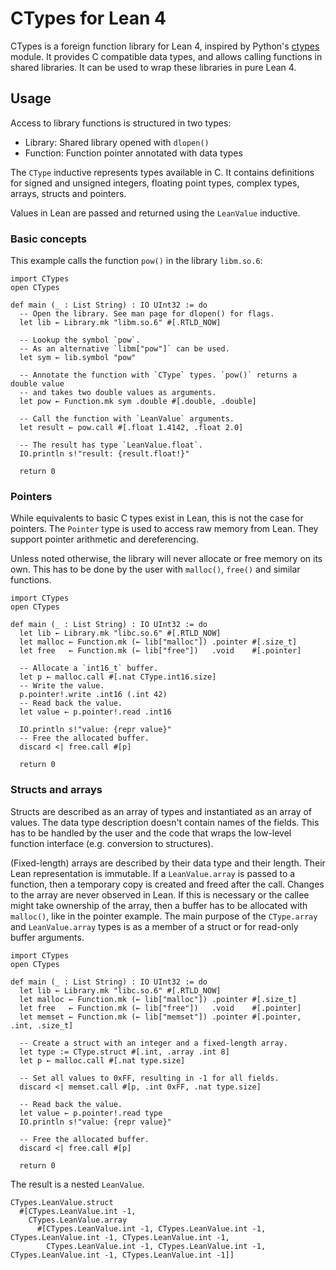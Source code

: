 # CTypes for Lean 4

CTypes is a foreign function library for Lean 4, inspired by Python's [ctypes](https://docs.python.org/3/library/ctypes.html) module.
It provides C compatible data types, and allows calling functions in shared libraries. It can be used to wrap these libraries in pure Lean 4.

## Usage

Access to library functions is structured in two types:

* Library: Shared library opened with `dlopen()`
* Function: Function pointer annotated with data types

The `CType` inductive represents types available in C.
It contains definitions for signed and unsigned integers, floating point types, complex types, arrays, structs and pointers.

Values in Lean are passed and returned using the `LeanValue` inductive.

### Basic concepts

This example calls the function `pow()` in the library `libm.so.6`:
```Lean
import CTypes
open CTypes

def main (_ : List String) : IO UInt32 := do
  -- Open the library. See man page for dlopen() for flags.
  let lib ← Library.mk "libm.so.6" #[.RTLD_NOW]

  -- Lookup the symbol `pow`.
  -- As an alternative `libm["pow"]` can be used.
  let sym ← lib.symbol "pow"

  -- Annotate the function with `CType` types. `pow()` returns a double value
  -- and takes two double values as arguments.
  let pow ← Function.mk sym .double #[.double, .double]

  -- Call the function with `LeanValue` arguments.
  let result ← pow.call #[.float 1.4142, .float 2.0]

  -- The result has type `LeanValue.float`.
  IO.println s!"result: {result.float!}"

  return 0
```

### Pointers

While equivalents to basic C types exist in Lean, this is not the case for pointers.
The `Pointer` type is used to access raw memory from Lean.
They support pointer arithmetic and dereferencing.

Unless noted otherwise, the library will never allocate or free memory on its own.
This has to be done by the user with `malloc()`, `free()` and similar functions.

```Lean
import CTypes
open CTypes

def main (_ : List String) : IO UInt32 := do
  let lib ← Library.mk "libc.so.6" #[.RTLD_NOW]
  let malloc ← Function.mk (← lib["malloc"]) .pointer #[.size_t]
  let free   ← Function.mk (← lib["free"])   .void    #[.pointer]

  -- Allocate a `int16_t` buffer.
  let p ← malloc.call #[.nat CType.int16.size]
  -- Write the value.
  p.pointer!.write .int16 (.int 42)
  -- Read back the value.
  let value ← p.pointer!.read .int16

  IO.println s!"value: {repr value}"
  -- Free the allocated buffer.
  discard <| free.call #[p]

  return 0
```

### Structs and arrays

Structs are described as an array of types and instantiated as an array of values.
The data type description doesn't contain names of the fields.
This has to be handled by the user and the code that wraps the low-level function interface (e.g. conversion to structures).

(Fixed-length) arrays are described by their data type and their length.
Their Lean representation is immutable.
If a `LeanValue.array` is passed to a function, then a temporary copy is created and freed after the call.
Changes to the array are never observed in Lean.
If this is necessary or the callee might take ownership of the array, then a buffer has to be allocated with `malloc()`, like in the pointer example.
The main purpose of the `CType.array` and `LeanValue.array` types is as a member of a struct or for read-only buffer arguments.

```Lean
import CTypes
open CTypes

def main (_ : List String) : IO UInt32 := do
  let lib ← Library.mk "libc.so.6" #[.RTLD_NOW]
  let malloc ← Function.mk (← lib["malloc"]) .pointer #[.size_t]
  let free   ← Function.mk (← lib["free"])   .void    #[.pointer]
  let memset ← Function.mk (← lib["memset"]) .pointer #[.pointer, .int, .size_t]

  -- Create a struct with an integer and a fixed-length array.
  let type := CType.struct #[.int, .array .int 8]
  let p ← malloc.call #[.nat type.size]

  -- Set all values to 0xFF, resulting in -1 for all fields.
  discard <| memset.call #[p, .int 0xFF, .nat type.size]

  -- Read back the value.
  let value ← p.pointer!.read type
  IO.println s!"value: {repr value}"

  -- Free the allocated buffer.
  discard <| free.call #[p]

  return 0
```

The result is a nested `LeanValue`.

```
CTypes.LeanValue.struct
  #[CTypes.LeanValue.int -1,
    CTypes.LeanValue.array
      #[CTypes.LeanValue.int -1, CTypes.LeanValue.int -1, CTypes.LeanValue.int -1, CTypes.LeanValue.int -1,
        CTypes.LeanValue.int -1, CTypes.LeanValue.int -1, CTypes.LeanValue.int -1, CTypes.LeanValue.int -1]]
```
